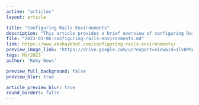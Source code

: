 ```yaml
---
active: "articles"
layout: article

title: "Configuring Rails Environments"
description: "This article provides a brief overview of configuring Rails applications and environments."
file: "2023-03-06-configuring-rails-environments.md"
link: https://www.akshaykhot.com/configuring-rails-environments/ 
preview_image_link: "https://drive.google.com/uc?export=view&id=1lv0PDAicdVCOvhMv7pXUh9_WYc2oPpM_"
tags: Mar2023
author: 'Ruby News'

preview_full_background: false
preview_blur: true

article_preview_blur: true
round_borders: false
---
```

